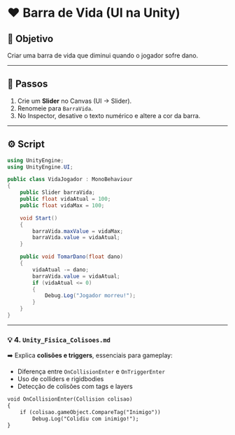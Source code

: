 # ❤️ Barra de Vida (UI na Unity)

## 🎯 Objetivo
Criar uma barra de vida que diminui quando o jogador sofre dano.

---

## 🧱 Passos

1. Crie um **Slider** no Canvas (UI → Slider).  
2. Renomeie para `BarraVida`.  
3. No Inspector, desative o texto numérico e altere a cor da barra.

---

## ⚙️ Script

```csharp
using UnityEngine;
using UnityEngine.UI;

public class VidaJogador : MonoBehaviour
{
    public Slider barraVida;
    public float vidaAtual = 100;
    public float vidaMax = 100;

    void Start()
    {
        barraVida.maxValue = vidaMax;
        barraVida.value = vidaAtual;
    }

    public void TomarDano(float dano)
    {
        vidaAtual -= dano;
        barraVida.value = vidaAtual;
        if (vidaAtual <= 0)
        {
            Debug.Log("Jogador morreu!");
        }
    }
}
```
---

### 💡 4. `Unity_Fisica_Colisoes.md`
➡️ Explica **colisões e triggers**, essenciais para gameplay:

- Diferença entre `OnCollisionEnter` e `OnTriggerEnter`
- Uso de colliders e rigidbodies
- Detecção de colisões com tags e layers

```markdown
void OnCollisionEnter(Collision colisao)
{
    if (colisao.gameObject.CompareTag("Inimigo"))
        Debug.Log("Colidiu com inimigo!");
}
```
